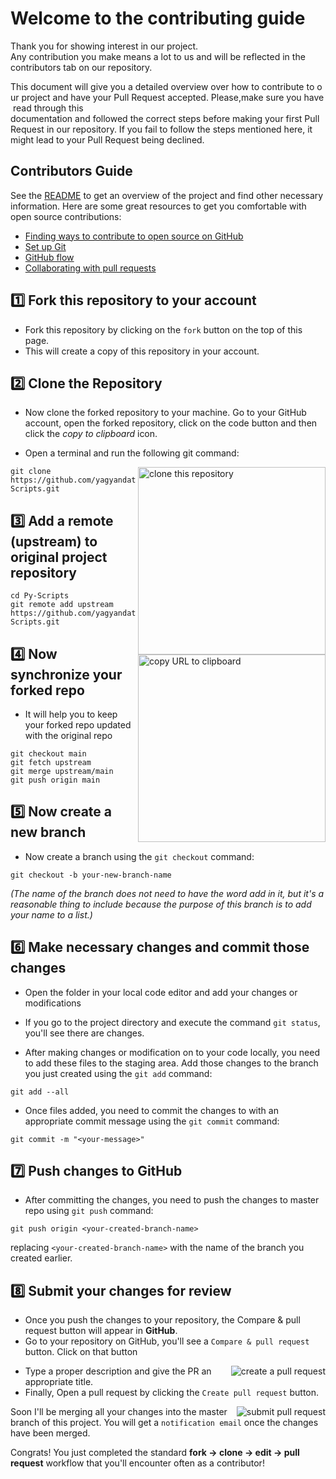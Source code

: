 # Welcome to the contributing guide

Thank you for showing interest in our project. Any contribution you make means a lot to us and will be reflected in the contributors tab on our repository.

This document will give you a detailed overview over how to contribute to our project and have your Pull Request accepted. Please,make sure you have read through this documentation and followed the correct steps before making your first Pull Request in our repository. If you fail to follow the steps mentioned here, it might lead to your Pull Request being declined.


## **Contributors Guide**

See the [README](https://github.com/DSC-CETB/Python_Menu_Bot/blob/master/README.md) to get an overview of the project and find other necessary information. Here are some great resources to get you comfortable with open source contributions:
- [Finding ways to contribute to open source on GitHub](https://docs.github.com/en/get-started/exploring-projects-on-github/finding-ways-to-contribute-to-open-source-on-github)
- [Set up Git](https://docs.github.com/en/get-started/quickstart/set-up-git)
- [GitHub flow](https://docs.github.com/en/get-started/quickstart/github-flow)
- [Collaborating with pull requests](https://docs.github.com/en/github/collaborating-with-pull-requests)



## 1️⃣ **Fork this repository to your account** </br>

* Fork this repository by clicking on the `fork` button on the top of this page.
* This will create a copy of this repository in your account.

## 2️⃣ **Clone the Repository**

* Now clone the forked repository to your machine. Go to your GitHub account, open the forked repository, click on the code button and then click the _copy to clipboard_ icon.

* Open a terminal and run the following git command:

<img align="right" width="300" src="https://firstcontributions.github.io/assets/Readme/clone.png" alt="clone this repository" />

```
git clone https://github.com/yagyandatta/Py-Scripts.git
```

## 3️⃣ **Add a remote (upstream) to original project repository**

```
cd Py-Scripts
git remote add upstream https://github.com/yagyandatta/Py-Scripts.git
```

<img align="right" width="300" src="https://firstcontributions.github.io/assets/Readme/copy-to-clipboard.png" alt="copy URL to clipboard" />

## 4️⃣ **Now synchronize your forked repo**

* It will help you to keep your forked repo updated with the original repo

```
git checkout main
git fetch upstream
git merge upstream/main
git push origin main
```

## 5️⃣ **Now create a new branch**

* Now create a branch using the `git checkout` command:

```
git checkout -b your-new-branch-name
```

_(The name of the branch does not need to have the word add in it, but it's a reasonable thing to include because the purpose of this branch is to add your name to a list.)_

## 6️⃣ **Make necessary changes and commit those changes**

* Open the folder in your local code editor and add your changes or modifications

* If you go to the project directory and execute the command `git status`, you'll see there are changes.

* After making changes or modification on to your code locally, you need to add these files to the staging area. Add those changes to the branch you just created using the `git add` command:

```
git add --all
```

* Once files added, you need to commit the changes to with an appropriate commit message using the `git commit` command:

```
git commit -m "<your-message>"
```

## 7️⃣ **Push changes to GitHub**

* After committing the changes, you need to push the changes to master repo using `git push` command:

```
git push origin <your-created-branch-name>
```

replacing `<your-created-branch-name>` with the name of the branch you created earlier.

## 8️⃣ **Submit your changes for review**

* Once you push the changes to your repository, the Compare & pull request button will appear in **GitHub**.</br>
* Go to your repository on GitHub, you'll see a `Compare & pull request` button. Click on that button
<img style="float: right;" src="https://firstcontributions.github.io/assets/Readme/compare-and-pull.png" alt="create a pull request" />

* Type a proper description and give the PR an appropriate title. 
* Finally, Open a pull request by clicking the `Create pull request` button.

<img style="float: right;" src="https://firstcontributions.github.io/assets/Readme/submit-pull-request.png" alt="submit pull request" />

Soon I'll be merging all your changes into the master branch of this project. You will get a `notification email` once the changes have been merged.

Congrats! You just completed the standard **fork -> clone -> edit -> pull request** workflow that you'll encounter often as a contributor!